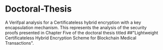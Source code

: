 # Doctoral-Thesis
A Verifpal analysis for a Certificateless hybrid encryption with a key encapsulation mechanism. 
This represents the analysis of the security proofs presented in Chapter Five of the doctoral thesis titled  ##"Lightweight Certificateless Hybrid Encryption Scheme for Blockchain Medical Transactions".
